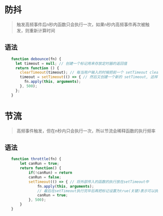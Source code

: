 # 防抖

> 触发高频事件后n秒内函数只会执行一次，如果n秒内高频事件再次被触发，则重新计算时间

## 语法
 ```javascript
    function debounce(fn) {
      let timeout = null; // 创建一个标记用来存放定时器的返回值
      return function () {
        clearTimeout(timeout); // 每当用户输入的时候把前一个 setTimeout clear 掉
        timeout = setTimeout(() => { // 然后又创建一个新的 setTimeout, 这样就能保证输入字符后的 interval 间隔内如果还有字符输入的话，就不会执行 fn 函数
          fn.apply(this, arguments);
        }, 500);
      };
    }
  ```

# 节流

> 高频事件触发，但在n秒内只会执行一次，所以节流会稀释函数的执行频率

## 语法
 ```javascript
    function throttle(fn) {
        let canRun = true;
        return function() {
            if(!canRun) = return
            canRun = false;
            setTimeout(() => { // 将外部传入的函数的执行放在setTimeout中
                fn.apply(this, arguments);
                // 最后在setTimeout执行完毕后再把标记设置为true(关键)表示可以执行下一次循环了。当定时器没有执行的时候标记永远是false，在开头被return掉
                canRun = true;
            }, 500);
        }
    }
  ```